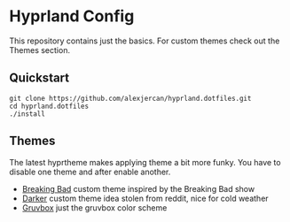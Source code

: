 # Hyprland Config

This repository contains just the basics. For custom themes check out the
Themes section.

## Quickstart

```console
git clone https://github.com/alexjercan/hyprland.dotfiles.git
cd hyprland.dotfiles
./install
```

## Themes

The latest hyprtheme makes applying theme a bit more funky. You have to disable
one theme and after enable another.

* [Breaking Bad](https://github.com/alexjercan/breakingbad-hyprland-theme)
  custom theme inspired by the Breaking Bad show
* [Darker](https://github.com/alexjercan/darker-hyprland-theme) custom theme
  idea stolen from reddit, nice for cold weather
* [Gruvbox](https://github.com/alexjercan/gruv-hyprland-theme) just the gruvbox
  color scheme
